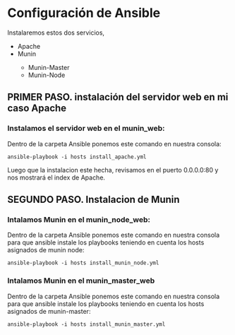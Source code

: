# Configuración de Ansible

Instalaremos estos dos servicios,
<ul>
  <li>Apache</li>
  <li>Munin</li>
  <ul>
    <li>Munin-Master</li>
    <li>Munin-Node</li>
  </ul>
</ul>

PRIMER PASO. instalación del servidor web en mi caso Apache
------------------------
### Instalamos el servidor web en el munin_web:

Dentro de la carpeta Ansible ponemos este comando en nuestra consola: 


``ansible-playbook -i hosts install_apache.yml``


Luego que la instalacion este hecha, revisamos en el puerto 0.0.0.0:80 y nos mostrará el index de Apache.

SEGUNDO PASO. Instalacion de Munin
------------------------
### Intalamos Munin en el munin_node_web:

Dentro de la carpeta Ansible ponemos este comando en nuestra consola para que ansible instale los playbooks teniendo en cuenta los hosts asignados de munin node:


``ansible-playbook -i hosts install_munin_node.yml``


### Intalamos Munin en el munin_master_web

Dentro de la carpeta Ansible ponemos este comando en nuestra consola para que ansible instale los playbooks teniendo en cuenta los hosts asignados de munin-master:

``ansible-playbook -i hosts install_munin_master.yml``
